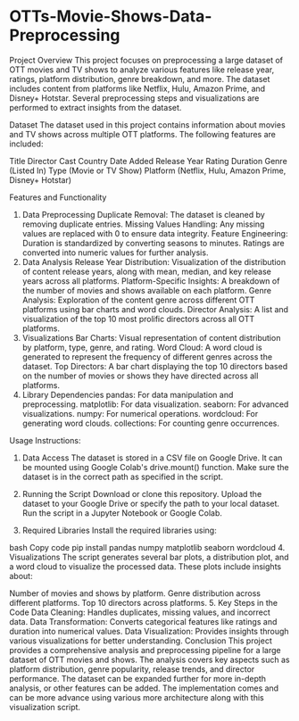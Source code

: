# OTTs-Movie-Shows-Data-Preprocessing


Project Overview
This project focuses on preprocessing a large dataset of OTT movies and TV shows to analyze various features like release year, ratings, platform distribution, genre breakdown, and more. The dataset includes content from platforms like Netflix, Hulu, Amazon Prime, and Disney+ Hotstar. Several preprocessing steps and visualizations are performed to extract insights from the dataset.

Dataset
The dataset used in this project contains information about movies and TV shows across multiple OTT platforms. The following features are included:

Title
Director
Cast
Country
Date Added
Release Year
Rating
Duration
Genre (Listed In)
Type (Movie or TV Show)
Platform (Netflix, Hulu, Amazon Prime, Disney+ Hotstar)


Features and Functionality
1. Data Preprocessing
Duplicate Removal: The dataset is cleaned by removing duplicate entries.
Missing Values Handling: Any missing values are replaced with 0 to ensure data integrity.
Feature Engineering:
Duration is standardized by converting seasons to minutes.
Ratings are converted into numeric values for further analysis.
2. Data Analysis
Release Year Distribution: Visualization of the distribution of content release years, along with mean, median, and key release years across all platforms.
Platform-Specific Insights: A breakdown of the number of movies and shows available on each platform.
Genre Analysis: Exploration of the content genre across different OTT platforms using bar charts and word clouds.
Director Analysis: A list and visualization of the top 10 most prolific directors across all OTT platforms.
3. Visualizations
Bar Charts: Visual representation of content distribution by platform, type, genre, and rating.
Word Cloud: A word cloud is generated to represent the frequency of different genres across the dataset.
Top Directors: A bar chart displaying the top 10 directors based on the number of movies or shows they have directed across all platforms.
4. Library Dependencies
pandas: For data manipulation and preprocessing.
matplotlib: For data visualization.
seaborn: For advanced visualizations.
numpy: For numerical operations.
wordcloud: For generating word clouds.
collections: For counting genre occurrences.

Usage Instructions:

1. Data Access
The dataset is stored in a CSV file on Google Drive. It can be mounted using Google Colab's drive.mount() function. Make sure the dataset is in the correct path as specified in the script.

2. Running the Script
Download or clone this repository.
Upload the dataset to your Google Drive or specify the path to your local dataset.
Run the script in a Jupyter Notebook or Google Colab.
3. Required Libraries
Install the required libraries using:

bash
Copy code
pip install pandas numpy matplotlib seaborn wordcloud
4. Visualizations
The script generates several bar plots, a distribution plot, and a word cloud to visualize the processed data. These plots include insights about:

Number of movies and shows by platform.
Genre distribution across different platforms.
Top 10 directors across platforms.
5. Key Steps in the Code
Data Cleaning: Handles duplicates, missing values, and incorrect data.
Data Transformation: Converts categorical features like ratings and duration into numerical values.
Data Visualization: Provides insights through various visualizations for better understanding.
Conclusion
This project provides a comprehensive analysis and preprocessing pipeline for a large dataset of OTT movies and shows. The analysis covers key aspects such as platform distribution, genre popularity, release trends, and director performance. The dataset can be expanded further for more in-depth analysis, or other features can be added. 
The implementation comes and can be more advance using various more architecture along with this visualization script. 



